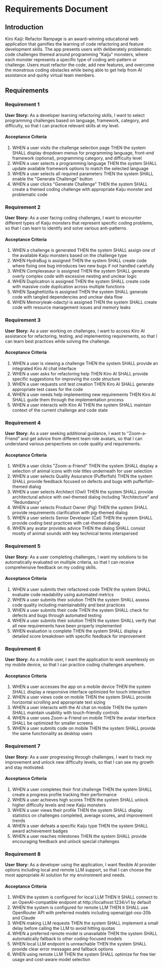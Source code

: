 # Requirements Document

## Introduction

Kiro Kaiji: Refactor Rampage is an award-winning educational web application that gamifies the learning of code refactoring and feature development skills. The app presents users with deliberately problematic code challenges themed around programming "Kaiju" monsters, where each monster represents a specific type of coding anti-pattern or challenge. Users must refactor the code, add new features, and overcome the monstrous coding obstacles while being able to get help from AI assistance and quirky virtual team members.

## Requirements

### Requirement 1

**User Story:** As a developer learning refactoring skills, I want to select programming challenges based on language, framework, category, and difficulty, so that I can practice relevant skills at my level.

#### Acceptance Criteria

1. WHEN a user visits the challenge selection page THEN the system SHALL display dropdown menus for programming language, front-end framework (optional), programming category, and difficulty level
2. WHEN a user selects a programming language THEN the system SHALL update available framework options to match the selected language
3. WHEN a user selects all required parameters THEN the system SHALL enable the "Generate Challenge" button
4. WHEN a user clicks "Generate Challenge" THEN the system SHALL create a themed coding challenge with appropriate Kaiju monster and problematic code

### Requirement 2

**User Story:** As a user facing coding challenges, I want to encounter different types of Kaiju monsters that represent specific coding problems, so that I can learn to identify and solve various anti-patterns.

#### Acceptance Criteria

1. WHEN a challenge is generated THEN the system SHALL assign one of the available Kaiju monsters based on the challenge type
2. WHEN HydraBug is assigned THEN the system SHALL create code where fixing one bug introduces two new bugs if not handled carefully
3. WHEN Complexasaur is assigned THEN the system SHALL generate overly complex code with excessive nesting and unclear logic
4. WHEN Duplicatron is assigned THEN the system SHALL create code with massive code duplication across multiple functions
5. WHEN Spaghettizilla is assigned THEN the system SHALL generate code with tangled dependencies and unclear data flow
6. WHEN Memoryleak-odactyl is assigned THEN the system SHALL create code with resource management issues and memory leaks

### Requirement 3

**User Story:** As a user working on challenges, I want to access Kiro AI assistance for refactoring, testing, and implementing requirements, so that I can learn best practices while solving the challenge.

#### Acceptance Criteria

1. WHEN a user is viewing a challenge THEN the system SHALL provide an integrated Kiro AI chat interface
2. WHEN a user asks for refactoring help THEN Kiro AI SHALL provide specific suggestions for improving the code structure
3. WHEN a user requests unit test creation THEN Kiro AI SHALL generate appropriate test cases for the code
4. WHEN a user needs help implementing new requirements THEN Kiro AI SHALL guide them through the implementation process
5. WHEN a user interacts with Kiro AI THEN the system SHALL maintain context of the current challenge and code state

### Requirement 4

**User Story:** As a user seeking additional guidance, I want to "Zoom-a-Friend" and get advice from different team role avatars, so that I can understand various perspectives on code quality and requirements.

#### Acceptance Criteria

1. WHEN a user clicks "Zoom-a-Friend" THEN the system SHALL display a selection of animal icons with role titles underneath for user selection
2. WHEN a user selects Quality Assurance (Pufferfish) THEN the system SHALL provide feedback focused on defects and bugs with pufferfish-themed dialog
3. WHEN a user selects Architect (Owl) THEN the system SHALL provide architectural advice with owl-themed dialog including "Architecture" and "Redundancy"
4. WHEN a user selects Product Owner (Pig) THEN the system SHALL provide requirements clarification with pig-themed dialog
5. WHEN a user selects Senior Developer (Cat) THEN the system SHALL provide coding best practices with cat-themed dialog
6. WHEN any avatar provides advice THEN the dialog SHALL consist mostly of animal sounds with key technical terms interspersed

### Requirement 5

**User Story:** As a user completing challenges, I want my solutions to be automatically evaluated on multiple criteria, so that I can receive comprehensive feedback on my coding skills.

#### Acceptance Criteria

1. WHEN a user submits their refactored code THEN the system SHALL evaluate code readability using automated metrics
2. WHEN a user submits their solution THEN the system SHALL assess code quality including maintainability and best practices
3. WHEN a user submits their code THEN the system SHALL check for defects and bugs through automated testing
4. WHEN a user submits their solution THEN the system SHALL verify that all new requirements have been properly implemented
5. WHEN evaluation is complete THEN the system SHALL display a detailed score breakdown with specific feedback for improvement

### Requirement 6

**User Story:** As a mobile user, I want the application to work seamlessly on my mobile device, so that I can practice coding challenges anywhere.

#### Acceptance Criteria

1. WHEN a user accesses the app on a mobile device THEN the system SHALL display a responsive interface optimized for touch interaction
2. WHEN a user views code on mobile THEN the system SHALL provide horizontal scrolling and appropriate text sizing
3. WHEN a user interacts with the AI chat on mobile THEN the system SHALL maintain usability with touch-friendly controls
4. WHEN a user uses Zoom-a-Friend on mobile THEN the avatar interface SHALL be optimized for smaller screens
5. WHEN a user submits code on mobile THEN the system SHALL provide the same functionality as desktop users

### Requirement 7

**User Story:** As a user progressing through challenges, I want to track my improvement and unlock new difficulty levels, so that I can see my growth and stay motivated.

#### Acceptance Criteria

1. WHEN a user completes their first challenge THEN the system SHALL create a progress profile tracking their performance
2. WHEN a user achieves high scores THEN the system SHALL unlock higher difficulty levels and new Kaiju monsters
3. WHEN a user views their profile THEN the system SHALL display statistics on challenges completed, average scores, and improvement trends
4. WHEN a user defeats a specific Kaiju type THEN the system SHALL award achievement badges
5. WHEN a user reaches milestones THEN the system SHALL provide encouraging feedback and unlock special challenges

### Requirement 8

**User Story:** As a developer using the application, I want flexible AI provider options including local and remote LLM support, so that I can choose the most appropriate AI solution for my environment and needs.

#### Acceptance Criteria

1. WHEN the system is configured for local LLM THEN it SHALL connect to an OpenAI-compatible endpoint at http://localhost:1234/v1 by default
2. WHEN the system is configured for remote LLM THEN it SHALL use OpenRouter API with preferred models including openai/gpt-oss-20b and Claude
3. WHEN making LLM requests THEN the system SHALL implement a small delay before calling the LLM to avoid hitting quotas
4. WHEN a preferred remote model is unavailable THEN the system SHALL automatically fallback to other coding-focused models
5. WHEN local LLM endpoint is unreachable THEN the system SHALL provide clear error messages and fallback options
6. WHEN using remote LLM THEN the system SHALL optimize for free tier usage and cost-aware model selection